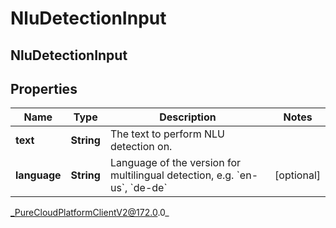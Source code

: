 # NluDetectionInput

## NluDetectionInput

## Properties

|Name | Type | Description | Notes|
|------------ | ------------- | ------------- | -------------|
| **text** | **String** | The text to perform NLU detection on. | |
| **language** | **String** | Language of the version for multilingual detection, e.g. &#x60;en-us&#x60;, &#x60;de-de&#x60; | [optional] |



_PureCloudPlatformClientV2@172.0.0_
